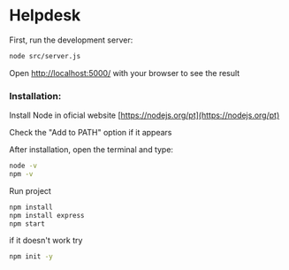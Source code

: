# Helpdesk

First, run the development server:

```bash
node src/server.js
```

Open [http://localhost:5000/](http://localhost:5000/) with your browser to see the result

### Installation:

Install Node in oficial website [https://nodejs.org/pt](https://nodejs.org/pt)

Check the "Add to PATH" option if it appears

After installation, open the terminal and type:

```bash
node -v
npm -v
```

Run project

```bash
npm install
npm install express
npm start
```

if it doesn't work try

```bash
npm init -y
```

